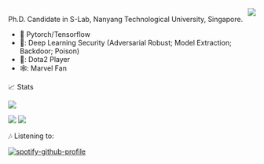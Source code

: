 <img align="right" src="https://github-readme-stats.vercel.app/api?username=GuanlinLee&show_icons=true&icon_color=CE1D2D&text_color=718096&bg_color=ffffff&hide_title=true" />



Ph.D. Candidate in S-Lab, Nanyang Technological University, Singapore.

- :orange_book: Pytorch/Tensorflow
- 🦁: Deep Learning Security (Adversarial Robust; Model Extraction; Backdoor; Poison)
- 🐶: Dota2 Player
- 🕸️: Marvel Fan



<summary>📈 Stats</summary>

![](http://github-profile-summary-cards.vercel.app/api/cards/profile-details?username=GuanlinLee&theme=dracula) 

![](http://github-profile-summary-cards.vercel.app/api/cards/repos-per-language?username=GuanlinLee&theme=dracula) 
![](http://github-profile-summary-cards.vercel.app/api/cards/most-commit-language?username=GuanlinLee&theme=dracula)



<summary>🎶 Listening to:</summary>

[![spotify-github-profile](spotify-github-profile.kittinanx.com/api/view.svg?uid=31d2w2trp6o7ywe5r75kbem4jiey&cover_image=true&theme=novatorem&show_offline=true&bar_color=53b14f&bar_color_cover=false)](https://open.spotify.com/user/31d2w2trp6o7ywe5r75kbem4jiey)


